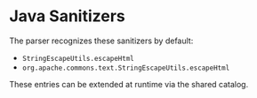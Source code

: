 # Java Sanitizers

The parser recognizes these sanitizers by default:

- `StringEscapeUtils.escapeHtml`
- `org.apache.commons.text.StringEscapeUtils.escapeHtml`

These entries can be extended at runtime via the shared catalog.
